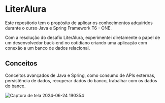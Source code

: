 # LiterAlura

Este repositorio tem o propósito de aplicar os conhecimentos adquiridos durante o curso Java e Spring Framework T6 - ONE.

Com a resolução do desafio LiterAlura, experimentei diretamente o papel de um desenvolvedor back-end no cotidiano criando uma aplicação com conexão a um banco de dados relacional.

## Conceitos

Conceitos avançados de Java e Spring, como consumo de APIs externas, persistência de dados, recuperar dados do banco, trabalhar com os dados do banco.

![Captura de tela 2024-06-24 190354](https://github.com/ChristophDias/LiterAlura/assets/142109049/9977feaa-300b-467c-b50b-ff0f6a50fba8)
